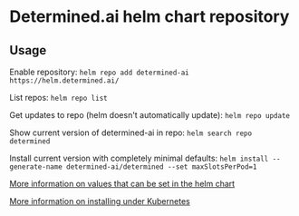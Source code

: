 # Determined.ai helm chart repository

## Usage

Enable repository:
`helm repo add determined-ai https://helm.determined.ai/`

List repos:
`helm repo list`

Get updates to repo (helm doesn't automatically update):
`helm repo update`

Show current version of determined-ai in repo:
`helm search repo determined`

Install current version with completely minimal defaults:
`helm install --generate-name determined-ai/determined --set maxSlotsPerPod=1`

[More information on values that can be set in the helm chart](
https://docs.determined.ai/latest/reference/reference-deploy/config/helm-config-reference.html)

[More information on installing under Kubernetes](
https://docs.determined.ai/latest/cluster-setup-guide/deploy-cluster/sysadmin-deploy-on-k8s/install-on-kubernetes.html)
